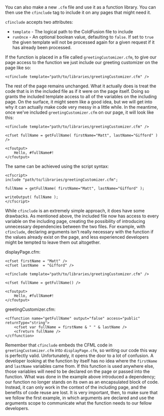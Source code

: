 You can also make a new `.cfm` file and use it as a function library. You
can then use the `cfinclude` tag to include it on any pages that might
need it.

`cfinclude` accepts two attributes:

* `template` - The logical path to the ColdFusion file to include
* `runOnce` - An optional boolean value, defaulting to `false`. If set to `true` the given template will not be processed again for a given request if it has already been processed.

If the function is placed in a file called
`greetingCustomizer.cfm`, to give our page access to the function we just
include our greeting customizer on the page like so:

~~~~ {.prettyprint}
<cfinclude template="path/to/libraries/greetingCustomizer.cfm" />
~~~~

The rest of the page remains unchanged. What it actually does is treat
the code that is in the included file as if it were on the page itself.
Doing so grants the included template access to all of the variables on
the including page. On the surface, it might seem like a good idea, but
we will get into why it can actually make code very messy in a little
while. In the meantime, once we've included `greetingCustomizer.cfm` on
our page, it will look like this:

~~~~ {.prettyprint}
<cfinclude template="path/to/libraries/greetingCustomizer.cfm" />

<cfset fullName = getFullName( firstName="Matt", lastName="Gifford" ) />

<cfoutput>
    Hello, #fullName#!
</cfoutput>
~~~~

The same can be achieved using the script syntax:

~~~~ {.[rettyprint}
<cfscript>
include "path/to/libraries/greetingCustomizer.cfm";

fullName = getFullName( firstName="Matt", lastName="Gifford" );

writeOutput( fullName );
</cfscript>
~~~~

While `cfinclude` is an extremely simple approach, it does have some
drawbacks. As mentioned above, the included file now has access to every
variable on the including page, creating the possibility of introducing
unnecessary dependencies between the two files. For example, with
`cfinclude`, declaring arguments isn't really necessary with the function
if the values already exist on the page, and less experienced developers
might be tempted to leave them out altogether.

displayPage.cfm:

~~~~ {.prettyprint}
<cfset firstName = "Matt" />
<cfset lastName  = "Gifford" />

<cfinclude template="path/to/libraries/greetingCustomizer.cfm" />

<cfset fullName = getFullName() />

<cfoutput>
    Hello, #fullName#!
</cfoutput>
~~~~

greetingCustomizer.cfm:

~~~~ {.prettyprint}
<cffunction name="getFullName" output="false" access="public" returnType="string">
    <cfset var fullName = firstName & " " & lastName />
    <cfreturn fullName />
</cffunction>
~~~~

Remember that `cfinclude` embeds the CFML code in `greetingCustomizer.cfm`
into `displayPage.cfm`, so writing our code this way is perfectly valid.
Unfortunately, it opens the door to a lot of confusion. A developer
looking at the function by itself has no idea where the `firstName` and
`lastName` variables came from. If this function is used anywhere else,
those variables will need to be declared on the page or passed into the
function. What was done in the example above introduced a dependency;
our function no longer stands on its own as an encapsulated block of
code. Instead, it can only work in the context of the including page,
and the benefits of code reuse are lost. It is very important, then, to
make sure that we follow the first example, in which arguments are
declared and use the arguments scope to communicate what the function
needs to our fellow developers.

